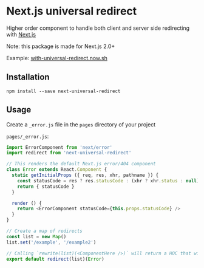 # Next.js universal redirect

Higher order component to handle both client and server side redirecting with [Next.js](https://github.com/zeit/next.js)

Note: this package is made for Next.js 2.0+

Example: [with-universal-redirect.now.sh](https://with-universal-redirect.now.sh/)

## Installation

`npm install --save next-universal-redirect`

## Usage

Create a `_error.js` file in the `pages` directory of your project

`pages/_error.js`:

```js
import ErrorComponent from 'next/error'
import redirect from 'next-universal-redirect'

// This renders the default Next.js error/404 component
class Error extends React.Component {
  static getInitialProps ({ req, res, xhr, pathname }) {
    const statusCode = res ? res.statusCode : (xhr ? xhr.status : null)
    return { statusCode }
  }

  render () {
    return <ErrorComponent statusCode={this.props.statusCode} />
  }
}

// Create a map of redirects
const list = new Map()
list.set('/example', '/example2')

// Calling `rewrite(list)(<ComponentHere />)` will return a HOC that will match the provided list against incoming page requests and will redirect accordingly.
export default redirect(list)(Error)
```
